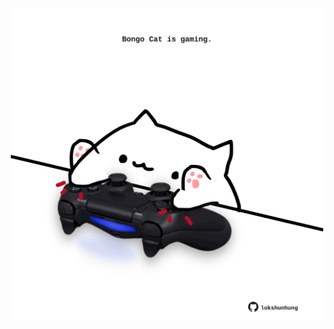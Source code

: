 <!-- built at 04/06/2025, 05:00:41 UTC -->
<p align="center">
  <img width="500" height="500" src="./ReadmeImage.svg">
</p>
